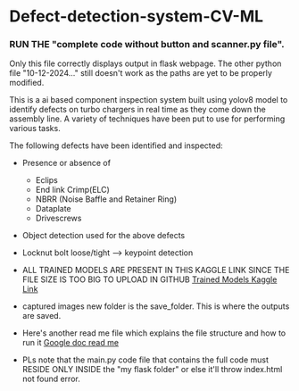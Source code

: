 # Defect-detection-system-CV-ML

### **RUN THE "complete code without button and scanner.py file".**  

Only this file correctly displays output in flask webpage. The other python file "10-12-2024..." still doesn't work as the paths are yet to be properly modified.

This is a ai based component inspection system built using yolov8 model to identify defects on turbo chargers in real time as they come down the assembly line. A variety of techniques have been put to use for performing various tasks. 

The following defects have been identified and inspected:  
- Presence or absence of
   - Eclips
   - End link Crimp(ELC)
   - NBRR (Noise Baffle and Retainer Ring)
   - Dataplate
   - Drivescrews
- Object detection used for the above defects
- Locknut bolt loose/tight --> keypoint detection

- ALL TRAINED MODELS ARE PRESENT IN THIS KAGGLE LINK SINCE THE FILE SIZE IS TOO BIG TO UPLOAD IN GITHUB [Trained Models Kaggle Link](https://www.kaggle.com/models/bhavnab/defect-detection-training-models-and-wts)
- captured images new folder is the save_folder. This is where the outputs are saved.
- Here's another read me file which explains the file structure and how to run it [Google doc read me](https://docs.google.com/document/d/1tCC1y46SGV-2O-KF5sP12R3Th_FADdJ1Jfke5F4nMNA/edit?tab=t.0)
- PLs note that the main.py code file that contains the full code must RESIDE ONLY INSIDE the "my flask folder" or else it'll throw index.html not found error.

